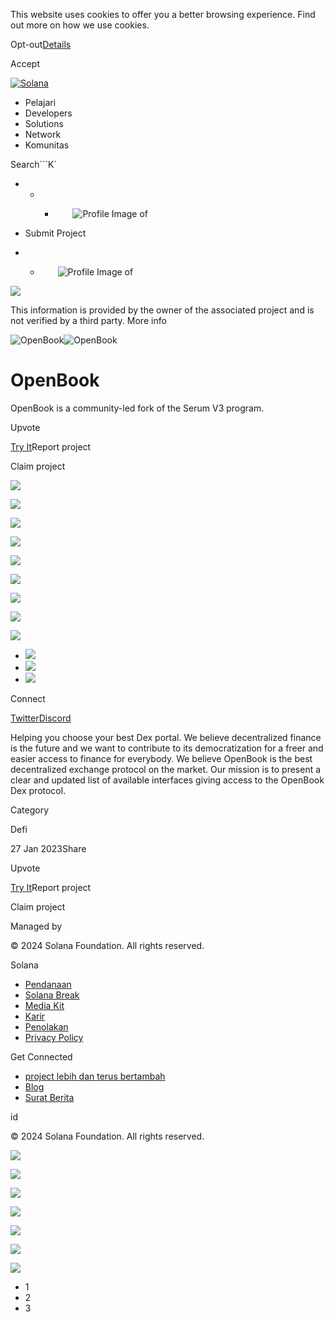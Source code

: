 This website uses cookies to offer you a better browsing experience. Find out
more on how we use cookies.

Opt-out[Details](/id/privacy-policy#collection-of-information)

Accept

[![Solana](/_next/static/media/logotype.e4df684f.svg)](/id)

  * Pelajari
  * Developers
  * Solutions
  * Network
  * Komunitas

Search```K`

  *   *   * ![](data:image/svg+xml,%3csvg%20xmlns=%27http://www.w3.org/2000/svg%27%20version=%271.1%27%20width=%2728%27%20height=%2728%27/%3e)![Profile Image of ](/_next/static/media/ecosystem_user.7ebb52fa.svg)

  * Submit Project
  *   * ![](data:image/svg+xml,%3csvg%20xmlns=%27http://www.w3.org/2000/svg%27%20version=%271.1%27%20width=%2728%27%20height=%2728%27/%3e)![Profile Image of ](/_next/static/media/ecosystem_user.7ebb52fa.svg)

![](/_next/image?url=%2F_next%2Fstatic%2Fmedia%2Fhero.631479cd.png&w=3840&q=75)

This information is provided by the owner of the associated project and is not
verified by a third party. More info

![OpenBook](/_next/image?url=%2Fapi%2Fprojectimg%2Fclde7ip3z0006jr08sqt7awh6%3Ftype%3DLOGO&w=3840&q=75)![OpenBook](/_next/image?url=%2Fapi%2Fprojectimg%2Fclde7ip3z0006jr08sqt7awh6%3Ftype%3DLOGO&w=3840&q=75)

# OpenBook

OpenBook is a community-led fork of the Serum V3 program.

Upvote

[Try It](https://openbookdex.com/)Report project

Claim project

![](/api/projectimg/clde7ip3z0006jr08sqt7awh6?type=IMG&number=0)

![](/api/projectimg/clde7ip3z0006jr08sqt7awh6?type=IMG&number=1)

![](/api/projectimg/clde7ip3z0006jr08sqt7awh6?type=IMG&number=2)

![](/api/projectimg/clde7ip3z0006jr08sqt7awh6?type=IMG&number=0)

![](/api/projectimg/clde7ip3z0006jr08sqt7awh6?type=IMG&number=1)

![](/api/projectimg/clde7ip3z0006jr08sqt7awh6?type=IMG&number=2)

![](/api/projectimg/clde7ip3z0006jr08sqt7awh6?type=IMG&number=0)

![](/api/projectimg/clde7ip3z0006jr08sqt7awh6?type=IMG&number=1)

![](/api/projectimg/clde7ip3z0006jr08sqt7awh6?type=IMG&number=2)

  * ![](/_next/image?url=%2Fapi%2Fprojectimg%2Fclde7ip3z0006jr08sqt7awh6%3Ftype%3DIMG%26number%3D0&w=3840&q=75)
  * ![](/_next/image?url=%2Fapi%2Fprojectimg%2Fclde7ip3z0006jr08sqt7awh6%3Ftype%3DIMG%26number%3D1&w=3840&q=75)
  * ![](/_next/image?url=%2Fapi%2Fprojectimg%2Fclde7ip3z0006jr08sqt7awh6%3Ftype%3DIMG%26number%3D2&w=3840&q=75)

Connect

[Twitter](https://twitter.com/openbookdex)[Discord](https://discord.com/invite/pX3n5Sercb)

Helping you choose your best Dex portal. We believe decentralized finance is
the future and we want to contribute to its democratization for a freer and
easier access to finance for everybody. We believe OpenBook is the best
decentralized exchange protocol on the market. Our mission is to present a
clear and updated list of available interfaces giving access to the OpenBook
Dex protocol.

Category

Defi

27 Jan 2023Share

Upvote

[Try It](https://openbookdex.com/)Report project

Claim project

Managed by

[](/id)

[](/youtube)[](/twitter)[](/discord)[](/reddit)[](/github)[](/telegram)

© 2024 Solana Foundation. All rights reserved.

Solana

  * [Pendanaan](https://solana.org/grants)
  * [Solana Break](https://break.solana.com/)
  * [Media Kit](/id/branding)
  * [Karir](https://jobs.solana.com/)
  * [Penolakan](/id/tos)
  * [Privacy Policy](/id/privacy-policy)

Get Connected

  * [project lebih dan terus bertambah](/id/ecosystem)
  * [Blog](/id/news)
  * [Surat Berita](/id/newsletter)

id

© 2024 Solana Foundation. All rights reserved.

![](/api/projectimg/clde7ip3z0006jr08sqt7awh6?type=IMG&number=2)

![](/api/projectimg/clde7ip3z0006jr08sqt7awh6?type=IMG&number=0)

![](/api/projectimg/clde7ip3z0006jr08sqt7awh6?type=IMG&number=1)

![](/api/projectimg/clde7ip3z0006jr08sqt7awh6?type=IMG&number=2)

![](/api/projectimg/clde7ip3z0006jr08sqt7awh6?type=IMG&number=0)

![](/api/projectimg/clde7ip3z0006jr08sqt7awh6?type=IMG&number=1)

![](/api/projectimg/clde7ip3z0006jr08sqt7awh6?type=IMG&number=2)

  * 1
  * 2
  * 3

